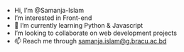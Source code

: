 - Hi, I’m @Samanja-Islam
- I’m interested in Front-end
- 🌱 I’m currently learning Python & Javascript
- I’m looking to collaborate on web development projects
- 📫 Reach me through samanja.islam@g.bracu.ac.bd

